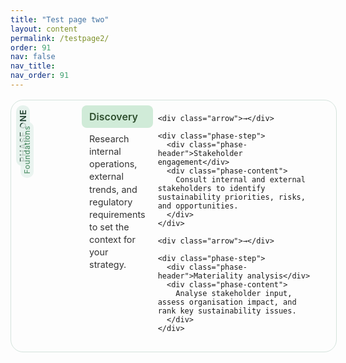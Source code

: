 ```yaml
---
title: "Test page two"
layout: content
permalink: /testpage2/
order: 91
nav: false
nav_title: 
nav_order: 91
---
```


<div class="phase-diagram-wrapper">
  <aside class="phase-sidebar">
    <div class="rotated-label">PHASE ONE</div>
    <div class="rotated-label small">Foundations</div>
  </aside>

  <div class="phase-flow">
    <div class="phase-step">
      <div class="phase-header">Discovery</div>
      <div class="phase-content">
        Research internal operations, external trends, and regulatory requirements to set the context for your strategy.
      </div>
    </div>

    <div class="arrow">→</div>

    <div class="phase-step">
      <div class="phase-header">Stakeholder engagement</div>
      <div class="phase-content">
        Consult internal and external stakeholders to identify sustainability priorities, risks, and opportunities.
      </div>
    </div>

    <div class="arrow">→</div>

    <div class="phase-step">
      <div class="phase-header">Materiality analysis</div>
      <div class="phase-content">
        Analyse stakeholder input, assess organisation impact, and rank key sustainability issues.
      </div>
    </div>
  </div>
</div>

<style>
/* wrapper: 15% sidebar, 85% flow */
.phase-diagram-wrapper {
  display: flex;
  width: 100%;
  border: 1px solid #d4e3dc;
  border-radius: 20px;
  padding: 0.5rem;
  align-items: flex-start;
  gap: 0.5rem;
  margin: 1rem 0;
}

.phase-sidebar {
  flex: 0 0 15%;
  display: flex;
  flex-direction: column;
  align-items: flex-end;
  gap: 0.25rem;
}

/* both labels rotate from top-left */
.rotated-label {
  background: #e6f2ed;
  padding: 0.2rem 0.4rem;
  border-radius: 10px;
  font-weight: 600;
  font-size: 0.85rem;
  letter-spacing: 0.05em;
  color: #1f3f2e;
  white-space: nowrap;
  transform-origin: top left;
  transform: rotate(270deg) translate(-100%, 0);
}

/* smaller, lighter “Foundations” */
.rotated-label.small {
  font-size: 0.75rem;
  font-weight: 500;
  color: #2f7c4c;
  opacity: 0.8;
}

/* main flow uses CSS grid for precise rows/cols */
.phase-flow {
  flex: 1;
  display: grid;
  grid-template-columns:
    1fr auto
    1fr auto
    1fr;
  grid-template-rows: auto 1fr;
  column-gap: 0.5rem;
  row-gap: 0.5rem;
}

/* each step occupies both rows */
.phase-step {
  display: flex;
  flex-direction: column;
  grid-row: 1 / 3;
}

/* header in row-1 */
.phase-header {
  grid-row: 1;
  background: #d0ebd8;
  padding: 0.5rem 0.75rem;
  border-radius: 8px;
  font-weight: 600;
  font-size: 1rem;
  color: #2f4f2f;
}

/* content in row-2 */
.phase-content {
  grid-row: 2;
  padding: 0.5rem 0.75rem;
  font-size: 0.9rem;
  line-height: 1.4;
  color: #333;
}

/* arrows sit centred between header & content */
.arrow {
  grid-row: 1 / 3;
  justify-self: center;
  align-self: center;
  font-size: 1.25rem;
  color: #66a189;
  font-weight: bold;
}

/* stack on mobile */
@media (max-width: 768px) {
  .phase-diagram-wrapper {
    flex-direction: column;
    align-items: flex-start;
  }
  .phase-sidebar {
    flex-direction: row;
    gap: 0.5rem;
  }
  .rotated-label {
    transform: none;
    white-space: normal;
    padding: 0.3rem 0.5rem;
  }
  .phase-flow {
    display: flex;
    flex-direction: column;
    gap: 0.5rem;
  }
  .arrow {
    transform: rotate(90deg);
  }
}
</style>
